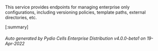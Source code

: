 






This service provides endpoints for managing enterprise only configurations, including versioning policies, template paths, external directories, etc.

[:summary]

###### Auto generated by Pydio Cells Enterprise Distribution v4.0.0-beta1 on 19-Apr-2022
